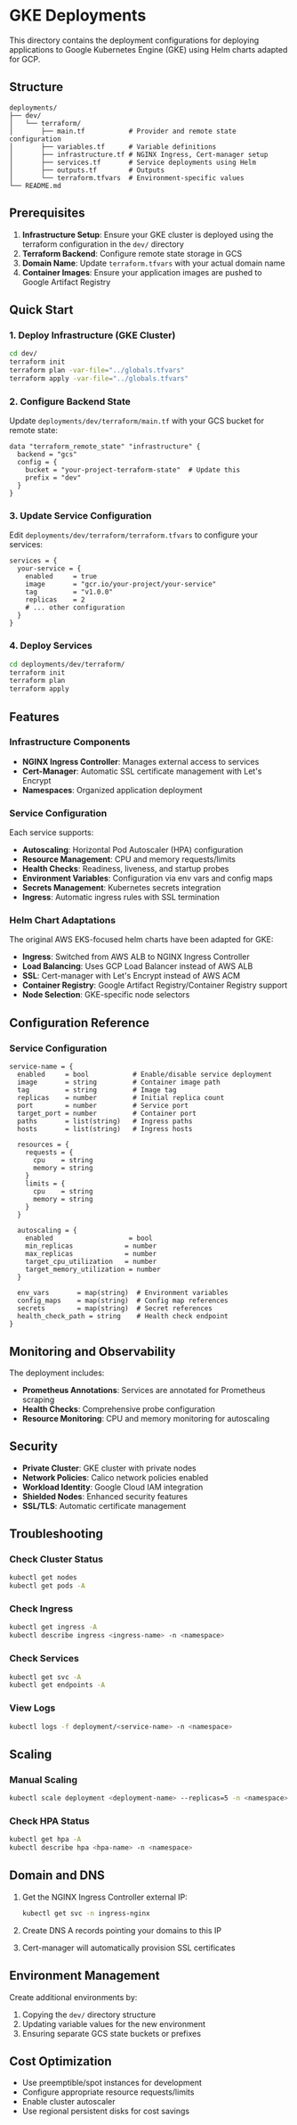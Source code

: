# GKE Deployments

This directory contains the deployment configurations for deploying applications to Google Kubernetes Engine (GKE) using Helm charts adapted for GCP.

## Structure

```
deployments/
├── dev/
│   └── terraform/
│       ├── main.tf           # Provider and remote state configuration
│       ├── variables.tf      # Variable definitions
│       ├── infrastructure.tf # NGINX Ingress, Cert-manager setup
│       ├── services.tf       # Service deployments using Helm
│       ├── outputs.tf        # Outputs
│       └── terraform.tfvars  # Environment-specific values
└── README.md
```

## Prerequisites

1. **Infrastructure Setup**: Ensure your GKE cluster is deployed using the terraform configuration in the `dev/` directory
2. **Terraform Backend**: Configure remote state storage in GCS
3. **Domain Name**: Update `terraform.tfvars` with your actual domain name
4. **Container Images**: Ensure your application images are pushed to Google Artifact Registry

## Quick Start

### 1. Deploy Infrastructure (GKE Cluster)

```bash
cd dev/
terraform init
terraform plan -var-file="../globals.tfvars"
terraform apply -var-file="../globals.tfvars"
```

### 2. Configure Backend State

Update `deployments/dev/terraform/main.tf` with your GCS bucket for remote state:

```hcl
data "terraform_remote_state" "infrastructure" {
  backend = "gcs"
  config = {
    bucket = "your-project-terraform-state"  # Update this
    prefix = "dev"
  }
}
```

### 3. Update Service Configuration

Edit `deployments/dev/terraform/terraform.tfvars` to configure your services:

```hcl
services = {
  your-service = {
    enabled     = true
    image       = "gcr.io/your-project/your-service"
    tag         = "v1.0.0"
    replicas    = 2
    # ... other configuration
  }
}
```

### 4. Deploy Services

```bash
cd deployments/dev/terraform/
terraform init
terraform plan
terraform apply
```

## Features

### Infrastructure Components

- **NGINX Ingress Controller**: Manages external access to services
- **Cert-Manager**: Automatic SSL certificate management with Let's Encrypt
- **Namespaces**: Organized application deployment

### Service Configuration

Each service supports:

- **Autoscaling**: Horizontal Pod Autoscaler (HPA) configuration
- **Resource Management**: CPU and memory requests/limits
- **Health Checks**: Readiness, liveness, and startup probes
- **Environment Variables**: Configuration via env vars and config maps
- **Secrets Management**: Kubernetes secrets integration
- **Ingress**: Automatic ingress rules with SSL termination

### Helm Chart Adaptations

The original AWS EKS-focused helm charts have been adapted for GKE:

- **Ingress**: Switched from AWS ALB to NGINX Ingress Controller
- **Load Balancing**: Uses GCP Load Balancer instead of AWS ALB
- **SSL**: Cert-manager with Let's Encrypt instead of AWS ACM
- **Container Registry**: Google Artifact Registry/Container Registry support
- **Node Selection**: GKE-specific node selectors

## Configuration Reference

### Service Configuration

```hcl
service-name = {
  enabled     = bool           # Enable/disable service deployment
  image       = string         # Container image path
  tag         = string         # Image tag
  replicas    = number         # Initial replica count
  port        = number         # Service port
  target_port = number         # Container port
  paths       = list(string)   # Ingress paths
  hosts       = list(string)   # Ingress hosts
  
  resources = {
    requests = {
      cpu    = string
      memory = string
    }
    limits = {
      cpu    = string
      memory = string
    }
  }
  
  autoscaling = {
    enabled                   = bool
    min_replicas             = number
    max_replicas             = number
    target_cpu_utilization   = number
    target_memory_utilization = number
  }
  
  env_vars       = map(string)  # Environment variables
  config_maps    = map(string)  # Config map references
  secrets        = map(string)  # Secret references
  health_check_path = string    # Health check endpoint
}
```

## Monitoring and Observability

The deployment includes:

- **Prometheus Annotations**: Services are annotated for Prometheus scraping
- **Health Checks**: Comprehensive probe configuration
- **Resource Monitoring**: CPU and memory monitoring for autoscaling

## Security

- **Private Cluster**: GKE cluster with private nodes
- **Network Policies**: Calico network policies enabled
- **Workload Identity**: Google Cloud IAM integration
- **Shielded Nodes**: Enhanced security features
- **SSL/TLS**: Automatic certificate management

## Troubleshooting

### Check Cluster Status
```bash
kubectl get nodes
kubectl get pods -A
```

### Check Ingress
```bash
kubectl get ingress -A
kubectl describe ingress <ingress-name> -n <namespace>
```

### Check Services
```bash
kubectl get svc -A
kubectl get endpoints -A
```

### View Logs
```bash
kubectl logs -f deployment/<service-name> -n <namespace>
```

## Scaling

### Manual Scaling
```bash
kubectl scale deployment <deployment-name> --replicas=5 -n <namespace>
```

### Check HPA Status
```bash
kubectl get hpa -A
kubectl describe hpa <hpa-name> -n <namespace>
```

## Domain and DNS

1. Get the NGINX Ingress Controller external IP:
   ```bash
   kubectl get svc -n ingress-nginx
   ```

2. Create DNS A records pointing your domains to this IP

3. Cert-manager will automatically provision SSL certificates

## Environment Management

Create additional environments by:

1. Copying the `dev/` directory structure
2. Updating variable values for the new environment
3. Ensuring separate GCS state buckets or prefixes

## Cost Optimization

- Use preemptible/spot instances for development
- Configure appropriate resource requests/limits
- Enable cluster autoscaler
- Use regional persistent disks for cost savings


